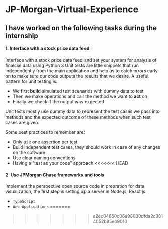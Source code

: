 # JP-Morgan-Virtual-Experience

## I have worked on the following tasks during the internship
#### 1. Interface with a stock price data feed 

Interface with a stock price data feed and set your system for analysis of finalcial data using Python 3
Unit tests are little snippets that run independently from the main application and help us to catch errors early on to make sure our code outputs the results that we desire.
A useful pattern for unit testing is:
- We first **build** simulated test scenarios with dummy data to test
- Then we make operations and call the method we want to **act** on
- Finally we check if the output was expected

Unit tests mostly use dummy data to represent the test cases we pass into methods and the expected outcome of these methods when such test cases are given. 

Some best practices to remember are:

- Only use one assertion per test
- Build independent test cases, they should work in case of any changes on the software
- Use clear naming conventions
- Having a "test as your code" approach
<<<<<<< HEAD
 
#### 2. Use JPMorgan Chase frameworks and tools
Implement the perspective open source code in prepration for data visualization, the first step is setting up a server in Node.js, React js
- `TypeScript`
- `Web Applications`
=======
>>>>>>> a2ec04650c06a08030dfda2c3814052b95eb9010
